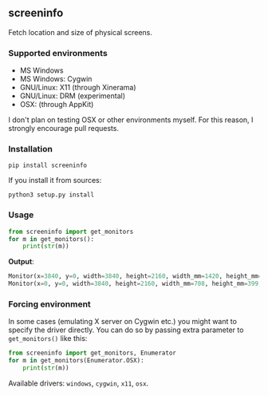 screeninfo
----------

Fetch location and size of physical screens.

### Supported environments

- MS Windows
- MS Windows: Cygwin
- GNU/Linux: X11 (through Xinerama)
- GNU/Linux: DRM (experimental)
- OSX: (through AppKit)

I don't plan on testing OSX or other environments myself. For this reason,
I strongly encourage pull requests.

### Installation

```
pip install screeninfo
```

If you install it from sources:

```
python3 setup.py install
```

### Usage

```python
from screeninfo import get_monitors
for m in get_monitors():
    print(str(m))
```

**Output**:

```python console
Monitor(x=3840, y=0, width=3840, height=2160, width_mm=1420, height_mm=800, name='HDMI-0', is_primary=False)
Monitor(x=0, y=0, width=3840, height=2160, width_mm=708, height_mm=399, name='DP-0', is_primary=True)
```

### Forcing environment

In some cases (emulating X server on Cygwin etc.) you might want to specify the
driver directly. You can do so by passing extra parameter to `get_monitors()`
like this:

```python
from screeninfo import get_monitors, Enumerator
for m in get_monitors(Enumerator.OSX):
    print(str(m))
```

Available drivers: `windows`, `cygwin`, `x11`, `osx`.
